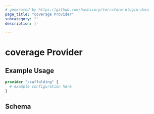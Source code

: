 ```yaml
---
# generated by https://github.com/hashicorp/terraform-plugin-docs
page_title: "coverage Provider"
subcategory: ""
description: |-
  
---
```


# coverage Provider



## Example Usage

```terraform
provider "scaffolding" {
  # example configuration here
}
```

<!-- schema generated by tfplugindocs -->
## Schema
